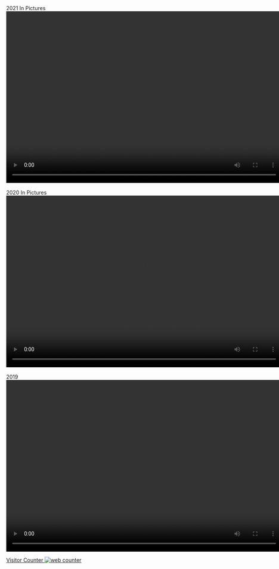
<body> 2021 In Pictures </body>
  <video width="740" height="460" controls>
  <source src="2021 in Pictures.mp4" type="video/mp4">
  <source src="2021 in Pictures.mp4" type="video/webm">
  <p> <a href="2021 in Pictures.mp4"></a></p>
</video>

<br>
<br>

<body> 2020 In Pictures </body>
  <video width="740" height="460" controls>
  <source src="2020 in Pictures.mp4" type="video/mp4">
  <source src="2020 in Pictures.mp4" type="video/webm">
  <p> <a href="2020 in Pictures.mp4"></a></p>
</video>

<br>
<br>

<body> 2019 </body>
  <video width="740" height="460" controls>
  <source src="Interfaces Team Small.mp4" type="video/mp4">
  <source src="Interfaces Team Small.mp4" type="video/webm">
  <p> <a href="Interfaces Team Small.mp4"></a></p>
</video>





<!-- hitwebcounter Code START -->
<a href="https://www.hitwebcounter.com" target="_blank">
<p>Visitor Counter 
<img src="https://hitwebcounter.com/counter/counter.php?page=7734552&style=0032&nbdigits=2&type=page&initCount=0" title="Free Counter" Alt="web counter"   border="0" />                                    
</p>                                    

